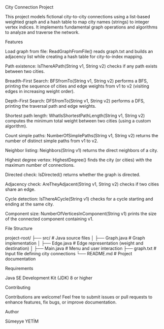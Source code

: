 City Connection Project

This project models fictional city-to-city connections using a list-based weighted graph and a hash table to map city names (strings) to integer vertex indices. It implements fundamental graph operations and algorithms to analyze and traverse the network.

Features

Load graph from file: ReadGraphFromFile() reads graph.txt and builds an adjacency list while creating a hash table for city-to-index mapping.

Path existence: IsThereAPath(String v1, String v2) checks if any path exists between two cities.

Breadth-First Search: BFSfromTo(String v1, String v2) performs a BFS, printing the sequence of cities and edge weights from v1 to v2 (visiting edges in increasing weight order).

Depth-First Search: DFSfromTo(String v1, String v2) performs a DFS, printing the traversal path and edge weights.

Shortest path length: WhatIsShortestPathLength(String v1, String v2) computes the minimum total weight between two cities (using a custom algorithm).

Count simple paths: NumberOfSimplePaths(String v1, String v2) returns the number of distinct simple paths from v1 to v2.

Neighbor listing: Neighbors(String v1) returns the direct neighbors of a city.

Highest degree vertex: HighestDegree() finds the city (or cities) with the maximum number of connections.

Directed check: IsDirected() returns whether the graph is directed.

Adjacency check: AreTheyAdjacent(String v1, String v2) checks if two cities share an edge.

Cycle detection: IsThereACycle(String v1) checks for a cycle starting and ending at the same city.

Component size: NumberOfVerticesInComponent(String v1) prints the size of the connected component containing v1.

File Structure

project-root/
├── src/                   # Java source files
│   ├── Graph.java         # Graph implementation
│   ├── Edge.java          # Edge representation (weight and destination)
│   ├── Main.java          # Menu and user interaction
├── graph.txt              # Input file defining city connections
└── README.md              # Project documentation

Requirements

Java SE Development Kit (JDK) 8 or higher

Contributing

Contributions are welcome! Feel free to submit issues or pull requests to enhance features, fix bugs, or improve documentation.

Author

Sümeyye YETİM


